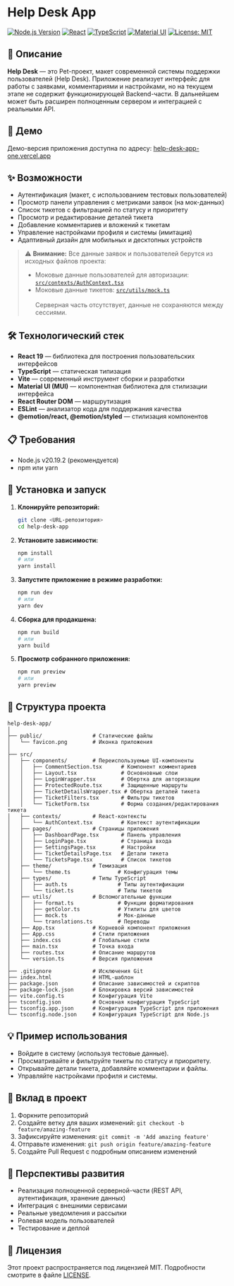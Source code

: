 # Help Desk App

[![Node.js Version](https://img.shields.io/badge/node-v20.19.2-blue.svg)](https://nodejs.org/)
[![React](https://img.shields.io/badge/React-19.1.0-61DAFB?logo=react&logoColor=white)](https://reactjs.org/)
[![TypeScript](https://img.shields.io/badge/TypeScript-5.8.3-3178C6?logo=typescript&logoColor=white)](https://www.typescriptlang.org/)
[![Material UI](https://img.shields.io/badge/Material%20UI-7.0.2-0081CB?logo=mui&logoColor=white)](https://mui.com/)
[![License: MIT](https://img.shields.io/badge/License-MIT-yellow.svg)](https://opensource.org/licenses/MIT)

## 📝 Описание

**Help Desk** — это Pet-проект, макет современной системы поддержки пользователей (Help Desk). Приложение реализует интерфейс для работы с заявками, комментариями и настройками, но на текущем этапе не содержит функционирующей Backend-части. В дальнейшем может быть расширен полноценным сервером и интеграцией с реальными API.

## 👀 Демо

Демо-версия приложения доступна по адресу: [help-desk-app-one.vercel.app](https://help-desk-app-one.vercel.app)

## ✨ Возможности

- Аутентификация (макет, с использованием тестовых пользователей)
- Просмотр панели управления с метриками заявок (на мок-данных)
- Список тикетов с фильтрацией по статусу и приоритету
- Просмотр и редактирование деталей тикета
- Добавление комментариев и вложений к тикетам
- Управление настройками профиля и системы (имитация)
- Адаптивный дизайн для мобильных и десктопных устройств

> ⚠️ **Внимание:** Все данные заявок и пользователей берутся из исходных файлов проекта:
> - Моковые данные пользователей для авторизации: [`src/contexts/AuthContext.tsx`](src/contexts/AuthContext.tsx)
> - Моковые данные тикетов: [`src/utils/mock.ts`](src/utils/mock.ts)<br/><br/>
> Серверная часть отсутствует, данные не сохраняются между сессиями.

## 🛠 Технологический стек

- **React 19** — библиотека для построения пользовательских интерфейсов
- **TypeScript** — статическая типизация
- **Vite** — современный инструмент сборки и разработки
- **Material UI (MUI)** — компонентная библиотека для стилизации интерфейса
- **React Router DOM** — маршрутизация
- **ESLint** — анализатор кода для поддержания качества
- **@emotion/react, @emotion/styled** — стилизация компонентов

## 📋 Требования

- Node.js v20.19.2 (рекомендуется)
- npm или yarn

## 🚀 Установка и запуск

1. **Клонируйте репозиторий:**
   ```bash
   git clone <URL-репозитория>
   cd help-desk-app
   ```

2. **Установите зависимости:**
   ```bash
   npm install
   # или
   yarn install
   ```

3. **Запустите приложение в режиме разработки:**
   ```bash
   npm run dev
   # или
   yarn dev
   ```

4. **Сборка для продакшена:**
   ```bash
   npm run build
   # или
   yarn build
   ```

5. **Просмотр собранного приложения:**
   ```bash
   npm run preview
   # или
   yarn preview
   ```

## 📁 Структура проекта

```
help-desk-app/
│
├── public/                # Статические файлы
│   └── favicon.png        # Иконка приложения
│
├── src/
│   ├── components/        # Переиспользуемые UI-компоненты
│   │   ├── CommentSection.tsx      # Компонент комментариев
│   │   ├── Layout.tsx              # Основновные слои
│   │   ├── LoginWrapper.tsx        # Обертка для авторизации
│   │   ├── ProtectedRoute.tsx      # Защищенные маршруты
│   │   ├── TicketDetailsWrapper.tsx # Обертка деталей тикета
│   │   ├── TicketFilters.tsx       # Фильтры тикетов
│   │   └── TicketForm.tsx          # Форма создания/редактирования тикета
│   ├── contexts/          # React-контексты
│   │   └── AuthContext.tsx         # Контекст аутентификации
│   ├── pages/             # Страницы приложения
│   │   ├── DashboardPage.tsx       # Панель управления
│   │   ├── LoginPage.tsx           # Страница входа
│   │   ├── SettingsPage.tsx        # Настройки
│   │   ├── TicketDetailsPage.tsx   # Детали тикета
│   │   └── TicketsPage.tsx         # Список тикетов
│   ├── theme/             # Темизация
│   │   └── theme.ts               # Конфигурация темы
│   ├── types/             # Типы TypeScript
│   │   ├── auth.ts                # Типы аутентификации
│   │   └── ticket.ts              # Типы тикетов
│   ├── utils/             # Вспомогательные функции
│   │   ├── format.ts              # Функции форматирования
│   │   ├── getColor.ts            # Утилиты для цветов
│   │   ├── mock.ts                # Мок-данные
│   │   └── translations.ts        # Переводы
│   ├── App.tsx            # Корневой компонент приложения
│   ├── App.css            # Стили приложения
│   ├── index.css          # Глобальные стили
│   ├── main.tsx           # Точка входа
│   ├── routes.tsx         # Описание маршрутов
│   └── version.ts         # Версия приложения
│
├── .gitignore             # Исключения Git
├── index.html             # HTML-шаблон
├── package.json           # Описание зависимостей и скриптов
├── package-lock.json      # Блокировка версий зависимостей
├── vite.config.ts         # Конфигурация Vite
├── tsconfig.json          # Основная конфигурация TypeScript
├── tsconfig.app.json      # Конфигурация TypeScript для приложения
└── tsconfig.node.json     # Конфигурация TypeScript для Node.js
```

## 💡 Пример использования

- Войдите в систему (используя тестовые данные).
- Просматривайте и фильтруйте тикеты по статусу и приоритету.
- Открывайте детали тикета, добавляйте комментарии и файлы.
- Управляйте настройками профиля и системы.

## 🤝 Вклад в проект

1. Форкните репозиторий
2. Создайте ветку для ваших изменений: `git checkout -b feature/amazing-feature`
3. Зафиксируйте изменения: `git commit -m 'Add amazing feature'`
4. Отправьте изменения: `git push origin feature/amazing-feature`
5. Создайте Pull Request с подробным описанием изменений

## 🔮 Перспективы развития

- Реализация полноценной серверной-части (REST API, аутентификация, хранение данных)
- Интеграция с внешними сервисами
- Реальные уведомления и рассылки
- Ролевая модель пользователей
- Тестирование и деплой

## 📄 Лицензия

Этот проект распространяется под лицензией MIT. Подробности смотрите в файле [LICENSE](LICENSE).
